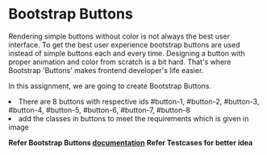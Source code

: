 # Bootstrap Buttons

Rendering simple buttons without color is not always the best user interface. To get the best user experience bootstrap buttons are used instead of simple buttons each and every time. Designing a button with proper animation and color from scratch is a bit hard. That's where Bootstrap 'Buttons' makes frontend developer's life easier.
 
 In this assignment, we are going to create Bootstrap Buttons.
 <li>There are 8 buttons with respective ids #button-1, #button-2, #button-3, #button-4, #button-5, #button-6, #button-7, #button-8</li> <li>add the classes in buttons to meet the requirements which is given in image </li>
 
 
 <strong>Refer Bootstrap Buttons <a href = "https://getbootstrap.com/docs/4.0/components/buttons/">documentation</a></strong>
 <strong>Refer Testcases for better idea</strong>
